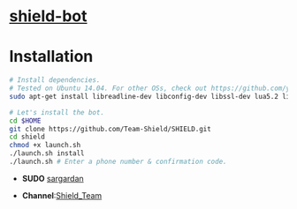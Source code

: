 # [shield-bot](https://telegram.me/shieldrobot)

# Installation

```sh
# Install dependencies.
# Tested on Ubuntu 14.04. For other OSs, check out https://github.com/yagop/telegram-bot/wiki/Installation
sudo apt-get install libreadline-dev libconfig-dev libssl-dev lua5.2 liblua5.2-dev libevent-dev make autoconf unzip git redis-server g++ libjansson-dev libpython-dev expat libexpat1-dev

# Let's install the bot.
cd $HOME
git clone https://github.com/Team-Shield/SHIELD.git
cd shield
chmod +x launch.sh
./launch.sh install
./launch.sh # Enter a phone number & confirmation code.
```

* **SUDO** [sargardan](https://telegram.me/Xxx_sargardan_xxX)

* **Channel**:[Shield_Team](https://telegram.me/Shield_Team)

